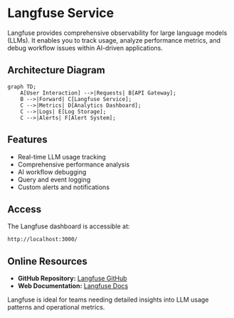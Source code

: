 # Langfuse Service

Langfuse provides comprehensive observability for large language models (LLMs). It enables you to track usage, analyze performance metrics, and debug workflow issues within AI-driven applications.

## Architecture Diagram

```mermaid
graph TD;
    A[User Interaction] -->|Requests| B[API Gateway];
    B -->|Forward| C[Langfuse Service];
    C -->|Metrics| D[Analytics Dashboard];
    C -->|Logs| E[Log Storage];
    C -->|Alerts| F[Alert System];
```

## Features

- Real-time LLM usage tracking
- Comprehensive performance analysis
- AI workflow debugging
- Query and event logging
- Custom alerts and notifications

## Access

The Langfuse dashboard is accessible at:

```
http://localhost:3000/
```

## Online Resources

- **GitHub Repository:** [Langfuse GitHub](https://github.com/langfuse/langfuse)
- **Web Documentation:** [Langfuse Docs](https://docs.langfuse.io)

Langfuse is ideal for teams needing detailed insights into LLM usage patterns and operational metrics.
